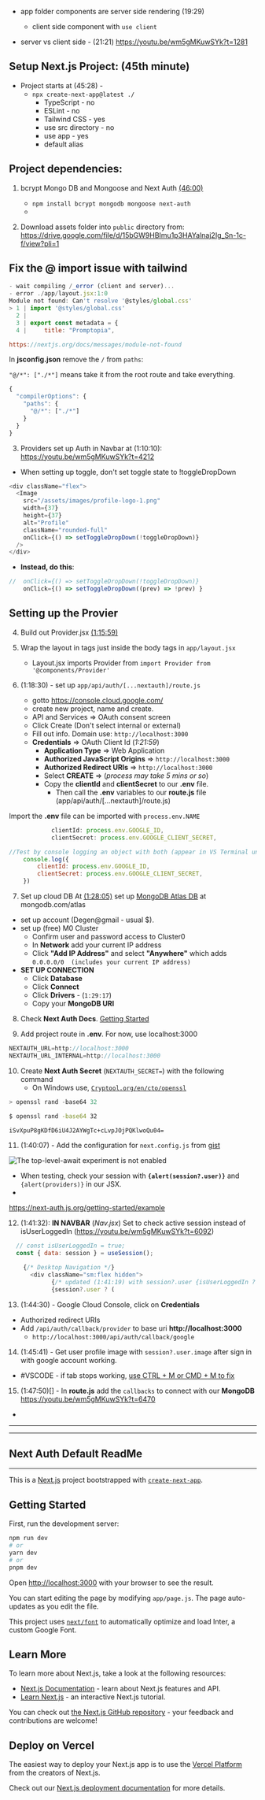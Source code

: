 - app folder components are server side rendering (19:29)

  - client side component with `use client`

- server vs client side - (21:21) https://youtu.be/wm5gMKuwSYk?t=1281

## Setup Next.js Project: (45th minute)

- Project starts at (45:28) -
  - `npx create-next-app@latest ./`
    - TypeScript - no
    - ESLint - no
    - Tailwind CSS - yes
    - use src directory - no
    - use app - yes
    - default alias

## Project dependencies:

1. bcrypt Mongo DB and Mongoose and Next Auth [(46:00)](https://youtu.be/wm5gMKuwSYk?t=2768)

   - `npm install bcrypt mongodb mongoose next-auth`
   -

2. Download assets folder into `public` directory from: https://drive.google.com/file/d/15bGW9HBImu1p3HAYalnaj2Ig_Sn-1c-f/view?pli=1

## Fix the @ import issue with tailwind

```js
- wait compiling /_error (client and server)...
- error ./app/layout.jsx:1:0
Module not found: Can't resolve '@styles/global.css'
> 1 | import '@styles/global.css'
  2 |
  3 | export const metadata = {
  4 |     title: "Promptopia",

https://nextjs.org/docs/messages/module-not-found

```

In **jsconfig.json** remove the `/` from `paths`:

`"@/*": ["./*"]` means take it from the root route and take everything.

```js
{
  "compilerOptions": {
    "paths": {
      "@/*": ["./*"]
    }
  }
}

```

3. Providers set up Auth in Navbar at (1:10:10): https://youtu.be/wm5gMKuwSYk?t=4212

- When setting up toggle, don't set toggle state to !toggleDropDown

```js
<div className="flex">
  <Image
    src="/assets/images/profile-logo-1.png"
    width={37}
    height={37}
    alt="Profile"
    className="rounded-full"
    onClick={() => setToggleDropDown(!toggleDropDown)}
  />
</div>
```

- **Instead, do this**:

```js
//  onClick={() => setToggleDropDown(!toggleDropDown)}
    onClick={() => setToggleDropDown((prev) => !prev) }

```

## Setting up the Provier

4. Build out Provider.jsx [(1:15:59)](https://youtu.be/wm5gMKuwSYk?t=4559)

5. Wrap the layout in <Provider></Provider> tags just inside the body tags in `app/layout.jsx`

   - Layout.jsx imports Provider from `import Provider from '@components/Provider'`

6. (1:18:30) - set up `app/api/auth/[...nextauth]/route.js`

   - gotto https://console.cloud.google.com/
   - create new project, name and create.
   - API and Services => OAuth consent screen
   - Click Create (Don't select internal or external)
   - Fill out info. Domain use: `http://localhost:3000`
   - **Credentials** => OAuth Client Id (_1:21:59_)
     - **Application Type** => Web Application
     - **Authorized JavaScript Origins** => `http://localhost:3000`
     - **Authorized Redirect URIs** => `http://localhost:3000`
     - Select **CREATE** => (_process may take 5 mins or so_)
     - Copy the **clientId** and **clientSecret** to our **.env** file.
       - Then call the **.env** variables to our **route.js** file (app/api/auth/[...nextauth]/route.js)

Import the **.env** file can be imported with `process.env.NAME`

```js
            clientId: process.env.GOOGLE_ID,
            clientSecret: process.env.GOOGLE_CLIENT_SECRET,

//Test by console logging an object with both (appear in VS Terminal until remove)
    console.log({
        clientId: process.env.GOOGLE_ID,
        clientSecret: process.env.GOOGLE_CLIENT_SECRET,
    })

```

7. Set up cloud DB At [(1:28:05)](https://youtu.be/wm5gMKuwSYk?t=5285) set up
   [MongoDB Atlas DB](https://www.mongodb.com/atlas) at mongodb.com/atlas

- set up account (Degen@gmail - usual $).
- set up (free) M0 Cluster
  - Confirm user and password access to Cluster0
  - In **Network** add your current IP address
  - Click **"Add IP Address"** and select **"Anywhere"** which adds `0.0.0.0/0  (includes your current IP address)`
- **SET UP CONNECTION**
  - Click **Database**
  - Click **Connect**
  - Click **Drivers** - (`1:29:17`)
  - Copy your **MongoDB URI**

8. Check **Next Auth Docs**. [Getting Started](https://next-auth.js.org/getting-started/example)

9. Add project route in **.env**. For now, use localhost:3000

```js
NEXTAUTH_URL=http://localhost:3000
NEXTAUTH_URL_INTERNAL=http://localhost:3000

```

10. Create **Next Auth Secret** (`NEXTAUTH_SECRET=`) with the following command
    - On Windows use, [`Cryptool.org/en/cto/openssl`](https://www.cryptool.org/en/cto/openssl)

```js
> openssl rand -base64 32
```

```cmd
$ openssl rand -base64 32

iSvXpuP8gKDfD6iU4J2AYWgTc+cLvpJOjPQKlwoQu04=

```

11. (1:40:07) - Add the configuration for `next.config.js` from [gist](https://github.com/adrianhajdin/project_next_13_ai_prompt_sharing/blob/main/next.config.js)

![The top-level-await experiment is not enabled](https://i.imgur.com/r3Lssvq.png)

- When testing, check your session with **`{alert(session?.user)}`** and `{alert(providers)}` in our JSX.
-

https://next-auth.js.org/getting-started/example

12. (1:41:32): **IN NAVBAR** (_Nav.jsx_) Set to check active session instead of isUserLoggedIn (https://youtu.be/wm5gMKuwSYk?t=6092)

```js
  // const isUserLoggedIn = true;
  const { data: session } = useSession();

    {/* Desktop Navigation */}
      <div className="sm:flex hidden">
            {/* updated (1:41:19) with session?.user {isUserLoggedIn ? ( */}
            {session?.user ? (

```

13. (1:44:30) - Google Cloud Console, click on **Credentials**

- Authorized redirect URIs
- Add `/api/auth/callback/provider` to base uri **http://localhost:3000**
  - `http://localhost:3000/api/auth/callback/google`

14. (1:45:41) - Get user profile image with `session?.user.image` after sign in with google account working.

- #VSCODE - if tab stops working, [use CTRL + M or CMD + M to fix](https://stackoverflow.com/questions/35519538/visual-studio-code-tab-key-does-not-insert-a-tab)

15. (1:47:50)[] - In **route.js** add the `callbacks` to connect with our **MongoDB**
    https://youtu.be/wm5gMKuwSYk?t=6470

-

---

---

## Next Auth Default ReadMe

---

This is a [Next.js](https://nextjs.org/) project bootstrapped with [`create-next-app`](https://github.com/vercel/next.js/tree/canary/packages/create-next-app).

## Getting Started

First, run the development server:

```bash
npm run dev
# or
yarn dev
# or
pnpm dev
```

Open [http://localhost:3000](http://localhost:3000) with your browser to see the result.

You can start editing the page by modifying `app/page.js`. The page auto-updates as you edit the file.

This project uses [`next/font`](https://nextjs.org/docs/basic-features/font-optimization) to automatically optimize and load Inter, a custom Google Font.

## Learn More

To learn more about Next.js, take a look at the following resources:

- [Next.js Documentation](https://nextjs.org/docs) - learn about Next.js features and API.
- [Learn Next.js](https://nextjs.org/learn) - an interactive Next.js tutorial.

You can check out [the Next.js GitHub repository](https://github.com/vercel/next.js/) - your feedback and contributions are welcome!

## Deploy on Vercel

The easiest way to deploy your Next.js app is to use the [Vercel Platform](https://vercel.com/new?utm_medium=default-template&filter=next.js&utm_source=create-next-app&utm_campaign=create-next-app-readme) from the creators of Next.js.

Check out our [Next.js deployment documentation](https://nextjs.org/docs/deployment) for more details.
